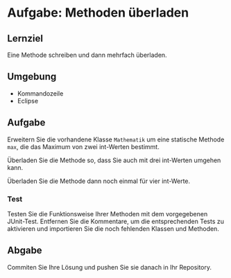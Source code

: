 # Aufgabe: Methoden überladen

## Lernziel

Eine Methode schreiben und dann mehrfach überladen.


## Umgebung

  * Kommandozeile
  * Eclipse


## Aufgabe

Erweitern Sie die vorhandene Klasse `Mathematik` um eine statische Methode `max`, die das Maximum von zwei int-Werten bestimmt.

Überladen Sie die Methode so, dass Sie auch mit drei int-Werten umgehen kann.

Überladen Sie die Methode dann noch einmal für vier int-Werte.


### Test

Testen Sie die Funktionsweise Ihrer Methoden mit dem vorgegebenen JUnit-Test. Entfernen Sie die Kommentare, um die entsprechenden Tests zu aktivieren und importieren Sie die noch fehlenden Klassen und Methoden.


## Abgabe

Commiten Sie Ihre Lösung und pushen Sie sie danach in Ihr Repository.
